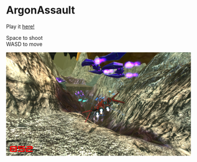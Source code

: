 # ArgonAssault

Play it [here!](https://kenny-designs.github.io/ArgonAssault/WebGL/index.html)

Space to shoot<br>
WASD to move

![alt text](./screenshot.png "Screenshot")
